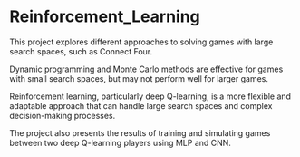 # Reinforcement_Learning

This project explores different approaches to solving games with large search spaces, such as Connect Four. 

Dynamic programming and Monte Carlo methods are effective for games with small search spaces, but may not perform well for larger games. 

Reinforcement learning, particularly deep Q-learning, is a more flexible and adaptable approach that can handle large search spaces and complex decision-making processes. 

The project also presents the results of training and simulating games between two deep Q-learning players using MLP and CNN.
